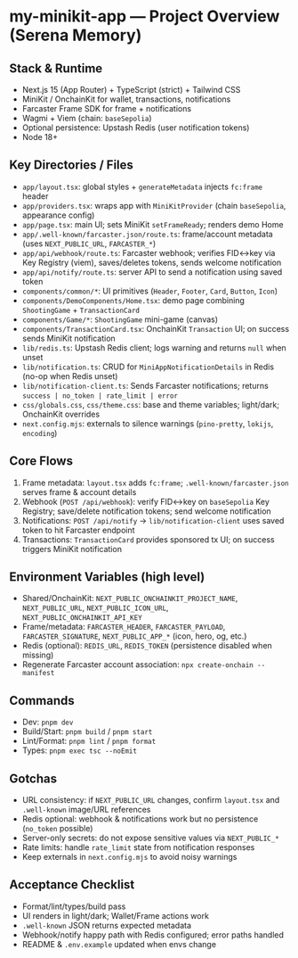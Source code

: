 # my-minikit-app — Project Overview (Serena Memory)

## Stack & Runtime
- Next.js 15 (App Router) + TypeScript (strict) + Tailwind CSS
- MiniKit / OnchainKit for wallet, transactions, notifications
- Farcaster Frame SDK for frame + notifications
- Wagmi + Viem (chain: `baseSepolia`)
- Optional persistence: Upstash Redis (user notification tokens)
- Node 18+

## Key Directories / Files
- `app/layout.tsx`: global styles + `generateMetadata` injects `fc:frame` header
- `app/providers.tsx`: wraps app with `MiniKitProvider` (chain `baseSepolia`, appearance config)
- `app/page.tsx`: main UI; sets MiniKit `setFrameReady`; renders demo Home
- `app/.well-known/farcaster.json/route.ts`: frame/account metadata (uses `NEXT_PUBLIC_URL`, `FARCASTER_*`)
- `app/api/webhook/route.ts`: Farcaster webhook; verifies FID↔key via Key Registry (viem), saves/deletes tokens, sends welcome notification
- `app/api/notify/route.ts`: server API to send a notification using saved token
- `components/common/*`: UI primitives (`Header`, `Footer`, `Card`, `Button`, `Icon`)
- `components/DemoComponents/Home.tsx`: demo page combining `ShootingGame` + `TransactionCard`
- `components/Game/*`: `ShootingGame` mini-game (canvas)
- `components/TransactionCard.tsx`: OnchainKit `Transaction` UI; on success sends MiniKit notification
- `lib/redis.ts`: Upstash Redis client; logs warning and returns `null` when unset
- `lib/notification.ts`: CRUD for `MiniAppNotificationDetails` in Redis (no-op when Redis unset)
- `lib/notification-client.ts`: Sends Farcaster notifications; returns `success | no_token | rate_limit | error`
- `css/globals.css`, `css/theme.css`: base and theme variables; light/dark; OnchainKit overrides
- `next.config.mjs`: externals to silence warnings (`pino-pretty`, `lokijs`, `encoding`)

## Core Flows
1) Frame metadata: `layout.tsx` adds `fc:frame`; `.well-known/farcaster.json` serves frame & account details
2) Webhook (`POST /api/webhook`): verify FID↔key on `baseSepolia` Key Registry; save/delete notification tokens; send welcome notification
3) Notifications: `POST /api/notify` -> `lib/notification-client` uses saved token to hit Farcaster endpoint
4) Transactions: `TransactionCard` provides sponsored tx UI; on success triggers MiniKit notification

## Environment Variables (high level)
- Shared/OnchainKit: `NEXT_PUBLIC_ONCHAINKIT_PROJECT_NAME`, `NEXT_PUBLIC_URL`, `NEXT_PUBLIC_ICON_URL`, `NEXT_PUBLIC_ONCHAINKIT_API_KEY`
- Frame/metadata: `FARCASTER_HEADER`, `FARCASTER_PAYLOAD`, `FARCASTER_SIGNATURE`, `NEXT_PUBLIC_APP_*` (icon, hero, og, etc.)
- Redis (optional): `REDIS_URL`, `REDIS_TOKEN` (persistence disabled when missing)
- Regenerate Farcaster account association: `npx create-onchain --manifest`

## Commands
- Dev: `pnpm dev`
- Build/Start: `pnpm build` / `pnpm start`
- Lint/Format: `pnpm lint` / `pnpm format`
- Types: `pnpm exec tsc --noEmit`

## Gotchas
- URL consistency: if `NEXT_PUBLIC_URL` changes, confirm `layout.tsx` and `.well-known` image/URL references
- Redis optional: webhook & notifications work but no persistence (`no_token` possible)
- Server-only secrets: do not expose sensitive values via `NEXT_PUBLIC_*`
- Rate limits: handle `rate_limit` state from notification responses
- Keep externals in `next.config.mjs` to avoid noisy warnings

## Acceptance Checklist
- Format/lint/types/build pass
- UI renders in light/dark; Wallet/Frame actions work
- `.well-known` JSON returns expected metadata
- Webhook/notify happy path with Redis configured; error paths handled
- README & `.env.example` updated when envs change